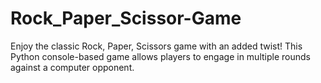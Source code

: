 # Rock_Paper_Scissor-Game
Enjoy the classic Rock, Paper, Scissors game with an added twist! This Python console-based game allows players to engage in multiple rounds against a computer opponent. 
